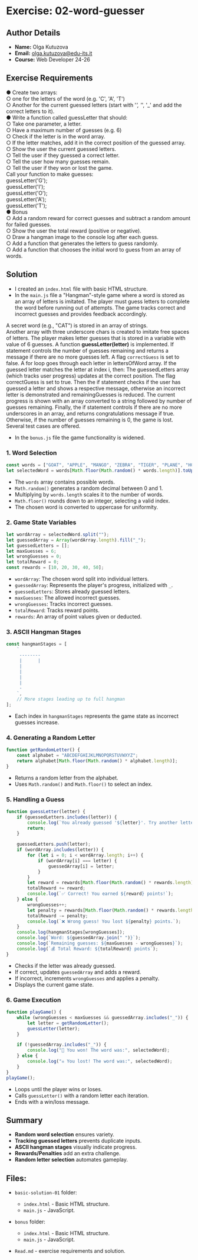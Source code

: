 # Exercise: 02-word-guesser

## Author Details
- **Name:** Olga Kutuzova  
- **Email:** olga.kutuzova@edu-its.it  
- **Course:** Web Developer 24-26

## Exercise Requirements
● Create two arrays:   
○ one for the letters of the word (e.g. 'C', 'A', 'T')  
○ Another for the current guessed letters (start with '_', '_', '_' and add the correct letters to it).  
● Write a function called guessLetter that should:  
○ Take one parameter, a letter.   
○ Have a maximum number of guesses (e.g. 6)  
○ Check if the letter is in the word array.  
○ If the letter matches, add it in the correct position of the guessed array.  
○ Show the user the current guessed letters.  
○ Tell the user if they guessed a correct letter.  
○ Tell the user how many guesses remain.  
○ Tell the user if they won or lost the game.  
Call your function to make guesses:  
guessLetter('G');  
guessLetter('I');  
guessLetter('O');  
guessLetter('A');  
guessLetter('T');  
● Bonus  
○ Add a random reward for correct guesses and subtract a random amount for failed 
guesses.  
○ Show the user the total reward (positive or negative).  
○ Draw a hangman image to the console log after each guess.  
○ Add a function that generates the letters to guess randomly.  
○ Add a function that chooses the initial word to guess from an array of words.  

## Solution
- I created an `index.html` file with basic HTML structure.
- In the `main.js` file a "Hangman"-style game where a word is stored as an array of letters is imitated. The player must guess letters to complete the word before running out of attempts. The game tracks correct and incorrect guesses and provides feedback accordingly.  

A secret word (e.g., "CAT") is stored in an array of strings.  
Another array with three underscore chars is created to imitate free spaces of letters. 
The player makes letter guesses that is stored in a variable with value of 6 guesses.
A function __guessLetter(letter)__ is implemented. If statement controls the number of guesses remaining and returns a message if there are no more guesses left. A flag `correctGuess` is set to false. A for loop goes through each letter in lettersOfWord array. If the guessed letter matches the letter at index i, then:
The guessedLetters array (which tracks user progress) updates at the correct position. The flag correctGuess is set to true.
Then the if statement checks if the user has guessed a letter and shows a respective message, otherwise an incorrect letter is demonstrated and remainingGuesses is reduced. 
The current progress is shown with an array converted to a string followed by number of guesses remaining. 
Finally, the if statement controls if there are no more underscores in an array, and returns congratulations message if true. Otherwise, if the number of guesses remaining is 0, the game is lost. Several test cases are offered. 

- In the `bonus.js` file the game functionality is widened.  

### 1. **Word Selection**
```javascript
const words = ["GOAT", "APPLE", "MANGO", "ZEBRA", "TIGER", "PLANE", "HOUSE", "CAT", "HOTEL", "TENNIS"];
let selectedWord = words[Math.floor(Math.random() * words.length)].toUpperCase();
```
- The `words` array contains possible words.
- `Math.random()` generates a random decimal between 0 and 1.
- Multiplying by `words.length` scales it to the number of words.
- `Math.floor()` rounds down to an integer, selecting a valid index.
- The chosen word is converted to uppercase for uniformity.

### 2. **Game State Variables**
```javascript
let wordArray = selectedWord.split("");
let guessedArray = Array(wordArray.length).fill("_");
let guessedLetters = [];
let maxGuesses = 6;
let wrongGuesses = 0;
let totalReward = 0;
const rewards = [10, 20, 30, 40, 50];
```
- `wordArray`: The chosen word split into individual letters.
- `guessedArray`: Represents the player's progress, initialized with `_`.
- `guessedLetters`: Stores already guessed letters.
- `maxGuesses`: The allowed incorrect guesses.
- `wrongGuesses`: Tracks incorrect guesses.
- `totalReward`: Tracks reward points.
- `rewards`: An array of point values given or deducted.

### 3. **ASCII Hangman Stages**
```javascript
const hangmanStages = [
    `
     --------
     |      |
     |      
     |      
     |      
     |      
     -
    `,
    // More stages leading up to full hangman
];
```
- Each index in `hangmanStages` represents the game state as incorrect guesses increase.

### 4. **Generating a Random Letter**
```javascript
function getRandomLetter() {
    const alphabet = "ABCDEFGHIJKLMNOPQRSTUVWXYZ";
    return alphabet[Math.floor(Math.random() * alphabet.length)];
}
```
- Returns a random letter from the alphabet.
- Uses `Math.random()` and `Math.floor()` to select an index.

### 5. **Handling a Guess**
```javascript
function guessLetter(letter) {
    if (guessedLetters.includes(letter)) {
        console.log(`You already guessed '${letter}'. Try another letter.`);
        return;
    }

    guessedLetters.push(letter);
    if (wordArray.includes(letter)) {
        for (let i = 0; i < wordArray.length; i++) {
            if (wordArray[i] === letter) {
                guessedArray[i] = letter;
            }
        }
        let reward = rewards[Math.floor(Math.random() * rewards.length)];
        totalReward += reward;
        console.log(`✅ Correct! You earned ${reward} points!`);
    } else {
        wrongGuesses++;
        let penalty = rewards[Math.floor(Math.random() * rewards.length)];
        totalReward -= penalty;
        console.log(`❌ Wrong guess! You lost ${penalty} points.`);
    }
    console.log(hangmanStages[wrongGuesses]);
    console.log(`Word: ${guessedArray.join(" ")}`);
    console.log(`Remaining guesses: ${maxGuesses - wrongGuesses}`);
    console.log(`💰 Total Reward: ${totalReward} points`);
}
```
- Checks if the letter was already guessed.
- If correct, updates `guessedArray` and adds a reward.
- If incorrect, increments `wrongGuesses` and applies a penalty.
- Displays the current game state.

### 6. **Game Execution**
```javascript
function playGame() {
    while (wrongGuesses < maxGuesses && guessedArray.includes("_")) {
        let letter = getRandomLetter();
        guessLetter(letter);
    }

    if (!guessedArray.includes("_")) {
        console.log("🎉 You won! The word was:", selectedWord);
    } else {
        console.log("☠️ You lost! The word was:", selectedWord);
    }
}
playGame();
```
- Loops until the player wins or loses.
- Calls `guessLetter()` with a random letter each iteration.
- Ends with a win/loss message.

## Summary
- **Random word selection** ensures variety.
- **Tracking guessed letters** prevents duplicate inputs.
- **ASCII hangman stages** visually indicate progress.
- **Rewards/Penalties** add an extra challenge.
- **Random letter selection** automates gameplay.




## Files:
- `basic-solution-01` folder:
    - `index.html` - Basic HTML structure.
    - `main.js` - JavaScript.
- `bonus` folder:
    - `index.html` - Basic HTML structure.
    - `main.js` - JavaScript.

- `Read.md` - exercise requirements and solution. 